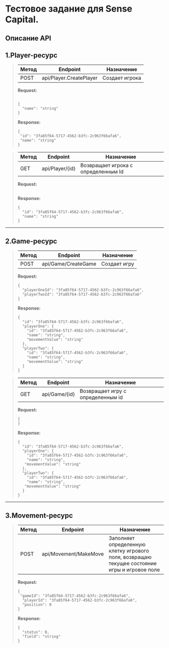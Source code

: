 # Тестовое задание для Sense Capital.

## Описание API

## **1.Player-ресурс**

> | Метод | Endpoint                | Назначение                          |
> |-------|-------------------------|-------------------------------------|
> | POST  | api/Player.CreatePlayer | Создает игрока                      |
>
> **Request:**
>
> ```
> 
> {
>   "name": "string"
> }
> ```
>
>**Response:**
> ```
> {
>  "id": "3fa85f64-5717-4562-b3fc-2c963f66afa6",
>  "name": "string"
> }
> ```

> | Метод | Endpoint                | Назначение                          |
> |-------|-------------------------|-------------------------------------|
> | GET   | api/Player/{id}         | Возвращает игрока с определенным Id |
>
> **Request:**
>
> ```
> ```
>
> **Response:**
> ```
> {
>   "id": "3fa85f64-5717-4562-b3fc-2c963f66afa6",
>   "name": "string"
> }
> ```

---

## **2.Game-ресурс**

> | Метод | Endpoint            | Назначение                        |
> |-------|---------------------|-----------------------------------|
> | POST  | api/Game/CreateGame | Создает игру                      |
>
>
> **Request:**
> 
> ```
> {
>   "playerOneId": "3fa85f64-5717-4562-b3fc-2c963f66afa6",
>   "playerTwoId": "3fa85f64-5717-4562-b3fc-2c963f66afa6"
> }
> ```
> 
> **Response:**
> ```
> {
>   "id": "3fa85f64-5717-4562-b3fc-2c963f66afa6",
>   "playerOne": {
>     "id": "3fa85f64-5717-4562-b3fc-2c963f66afa6",
>     "name": "string",
>     "movementValue": "string"
>   },
>   "playerTwo": {
>     "id": "3fa85f64-5717-4562-b3fc-2c963f66afa6",
>     "name": "string",
>     "movementValue": "string"
>   }
> }
> ```

> | Метод | Endpoint            | Назначение                        |
> |-------|---------------------|-----------------------------------|
> | GET   | api/Game/{id}       | Возвращает игру с определенным id |
> 
> **Request:**
> ```
> {
> }
> ```
> 
> **Response:**
> ```
> {
>   "id": "3fa85f64-5717-4562-b3fc-2c963f66afa6",
>   "playerOne": {
>     "id": "3fa85f64-5717-4562-b3fc-2c963f66afa6",
>     "name": "string",
>    "movementValue": "string"
>   },
>   "playerTwo": {
>     "id": "3fa85f64-5717-4562-b3fc-2c963f66afa6",
>     "name": "string",
>    "movementValue": "string"
>   }
> }
> ```

---

## **3.Movement-ресурс**
> 
> | Метод | Endpoint              | Назначение                                                                                   |
> |-------|-----------------------|----------------------------------------------------------------------------------------------|
> | POST  | api/Movement/MakeMove | Заполняет определенную клетку игрового поля, возвращаю текущее состояние игры и игровое поле |
> 
> **Request:**
> ```
> {
>  "gameId": "3fa85f64-5717-4562-b3fc-2c963f66afa6",
>   "playerId": "3fa85f64-5717-4562-b3fc-2c963f66afa6",
>   "position": 0
> }
> ```
> 
> **Response:**
> ```
> {
>   "status": 0,
>   "field": "string"
> }
> ```
